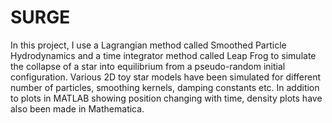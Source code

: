 # SURGE
In this project, I use a Lagrangian method called Smoothed Particle Hydrodynamics and a time integrator method called Leap Frog to simulate the collapse of a star into equilibrium from a pseudo-random initial configuration.
Various 2D toy star models have been simulated for different number of particles, smoothing kernels, damping constants etc. In addition to plots in MATLAB showing position changing with time, density plots have also been made in Mathematica.
